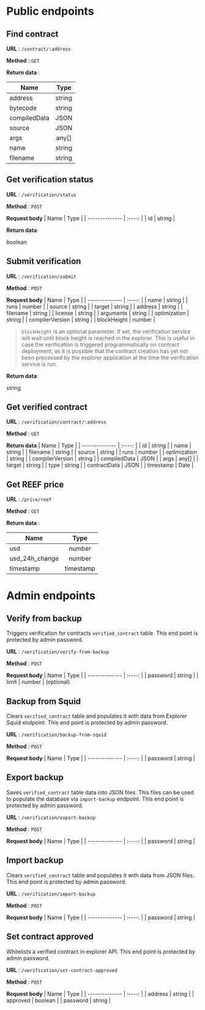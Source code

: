 # Public endpoints

## Find contract

**URL** : `/contract/:address`

**Method** : `GET`

**Return data** :

| Name           |  Type  |
| -------------- | :----: |
| address        | string |
| bytecode       | string |
| compiledData   | JSON |
| source         | JSON |
| args           | any[] |
| name           | string |
| filename       | string |


## Get verification status

**URL** : `/verification/status`

**Method** : `POST`

**Request body**
| Name           |  Type  |
| -------------- | :----: |
| id        | string |

**Return data**:

boolean


## Submit verification

**URL** : `/verification/submit`

**Method** : `POST`

**Request body**
| Name           |  Type  |
| -------------- | :----: |
| name        | string |
| runs        | number |
| source        | string |
| target        | string |
| address        | string |
| filename        | string |
| license        | string |
| arguments        | string |
| optimization        | string |
| compilerVersion        | string |
| blockHeight | number |

> `blockHeight` is an optional parameter. If set, the verification service will wait until block height is reached in the explorer. This is useful in case the verification is triggered programmatically on contract deployment, as it is possible that the contract creation has yet not been processed by the explorer application at the time the verification service is run.

**Return data**:

string


## Get verified contract

**URL** : `/verification/contract/:address`

**Method** : `GET`

**Return data**
| Name           |  Type  |
| -------------- | :----: |
| id        | string |
| name        | string |
| filename        | string |
| source        | string |
| runs        | number |
| optimization        | string |
| compilerVersion        | string |
| compiledData        | JSON |
| args        | any[] |
| target        | string |
| type        | string |
| contractData        | JSON |
| timestamp        | Date |


## Get REEF price

**URL** : `/price/reef`

**Method** : `GET`

**Return data** :

| Name           |   Type    |
|----------------|:---------:|
| usd            |  number   |
| usd_24h_change |  number   |
| timestamp      | timestamp |


# Admin endpoints

## Verify from backup
Triggers verification for contracts `verified_contract` table.
This end point is protected by admin password.

**URL** : `/verification/verify-from-backup`

**Method** : `POST`

**Request body**
| Name           |  Type  |
| -------------- | :----: |
| password       | string |
| limit          | number | (optional)


## Backup from Squid
Clears `verified_contract` table and populates it with data from Explorer Squid endpoint.
This end point is protected by admin password.

**URL** : `/verification/backup-from-squid`

**Method** : `POST`

**Request body**
| Name           |  Type  |
| -------------- | :----: |
| password       | string |


## Export backup
Saves `verified_contract` table data into JSON files. This files can be used to populate the database via `import-backup` endpoint.
This end point is protected by admin password.

**URL** : `/verification/export-backup`

**Method** : `POST`

**Request body**
| Name           |  Type  |
| -------------- | :----: |
| password       | string |


## Import backup
Clears `verified_contract` table and populates it with data from JSON files.
This end point is protected by admin password.

**URL** : `/verification/import-backup`

**Method** : `POST`

**Request body**
| Name           |  Type  |
| -------------- | :----: |
| password       | string |


## Set contract approved
Whitelists a verified contract in explorer API.
This end point is protected by admin password.

**URL** : `/verification/set-contract-approved`

**Method** : `POST`

**Request body**
| Name           |  Type  |
| -------------- | :----: |
| address        | string |
| approved       | boolean |
| password       | string |
